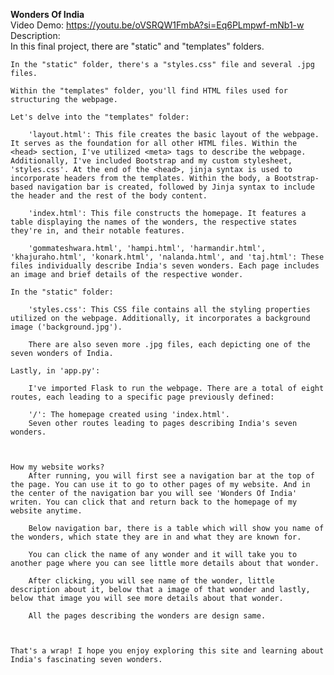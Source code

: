 **Wonders Of India**
<br>
Video Demo:  https://youtu.be/oVSRQW1FmbA?si=Eq6PLmpwf-mNb1-w
<br>
Description:
<br>
    In this final project, there are "static" and "templates" folders.

    In the "static" folder, there's a "styles.css" file and several .jpg files.

    Within the "templates" folder, you'll find HTML files used for structuring the webpage.

    Let's delve into the "templates" folder:

        'layout.html': This file creates the basic layout of the webpage. It serves as the foundation for all other HTML files. Within the <head> section, I've utilized <meta> tags to describe the webpage. Additionally, I've included Bootstrap and my custom stylesheet, 'styles.css'. At the end of the <head>, jinja syntax is used to incorporate headers from the templates. Within the body, a Bootstrap-based navigation bar is created, followed by Jinja syntax to include the header and the rest of the body content.

        'index.html': This file constructs the homepage. It features a table displaying the names of the wonders, the respective states they're in, and their notable features.

        'gommateshwara.html', 'hampi.html', 'harmandir.html', 'khajuraho.html', 'konark.html', 'nalanda.html', and 'taj.html': These files individually describe India's seven wonders. Each page includes an image and brief details of the respective wonder.

    In the "static" folder:

        'styles.css': This CSS file contains all the styling properties utilized on the webpage. Additionally, it incorporates a background image ('background.jpg').

        There are also seven more .jpg files, each depicting one of the seven wonders of India.

    Lastly, in 'app.py':

        I've imported Flask to run the webpage. There are a total of eight routes, each leading to a specific page previously defined:

        '/': The homepage created using 'index.html'.
        Seven other routes leading to pages describing India's seven wonders.



    How my website works?
        After running, you will first see a navigation bar at the top of the page. You can use it to go to other pages of my website. And in the center of the navigation bar you will see 'Wonders Of India' writen. You can click that and return back to the homepage of my website anytime.

        Below navigation bar, there is a table which will show you name of the wonders, which state they are in and what they are known for.

        You can click the name of any wonder and it will take you to another page where you can see little more details about that wonder.

        After clicking, you will see name of the wonder, little description about it, below that a image of that wonder and lastly, below that image you will see more details about that wonder.

        All the pages describing the wonders are design same.



    That's a wrap! I hope you enjoy exploring this site and learning about India's fascinating seven wonders.

